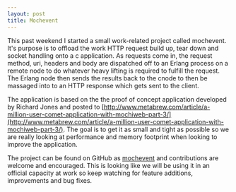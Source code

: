 ```yaml
---
layout: post
title: Mochevent
---
```


This past weekend I started a small work-related project called mochevent. It's purpose is to offload the work HTTP request build up, tear down and socket handling onto a c application. As requests come in, the request method, uri, headers and body are dispatched off to an Erlang process on a remote node to do whatever heavy lifting is required to fulfill the request. The Erlang node then sends the results back to the cnode to then be massaged into to an HTTP response which gets sent to the client.

The application is based on the the proof of concept application developed by  Richard Jones and posted to [http://www.metabrew.com/article/a-million-user-comet-application-with-mochiweb-part-3/](http://www.metabrew.com/article/a-million-user-comet-application-with-mochiweb-part-3/). The goal is to get it as small and tight as possible so we are really looking at performance and memory footprint when looking to improve the application.

The project can be found on GitHub as [mochevent](http://www.github.com/ngerakines/mochevent) and contributions are welcome and encouraged. This is looking like we will be using it in an official capacity at work so keep watching for feature additions, improvements and bug fixes.